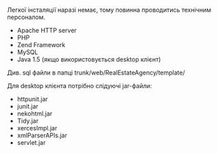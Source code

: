 Легкої інсталяції наразі немає, тому повинна проводитись технічним персоналом.

  * Apache HTTP server
  * PHP
  * Zend Framework
  * MySQL
  * Java 1.5 (якщо використовується desktop клієнт)

Див. sql файли в папці trunk/web/RealEstateAgency/template/

Для desktop клієнта потрібно слідуючі jar-файли:
  * httpunit.jar
  * junit.jar
  * nekohtml.jar
  * Tidy.jar
  * xercesImpl.jar
  * xmlParserAPIs.jar
  * servlet.jar